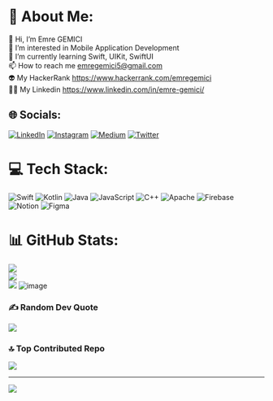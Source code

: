 

<!---
gemiciemre/gemiciemre is a ✨ special ✨ repository because its `README.md` (this file) appears on your GitHub profile.
You can click the Preview link to take a look at your changes.
--->

# 💫 About Me:
👋 Hi, I’m Emre GEMICI<br>👀 I’m interested in Mobile Application Development<br>🌱 I’m currently learning Swift, UIKit, SwiftUI<br>📫 How to reach me emregemici5@gmail.com<br>👽 My HackerRank https://www.hackerrank.com/emregemici<br>👨‍💻 My Linkedin https://www.linkedin.com/in/emre-gemici/


## 🌐 Socials:
[![LinkedIn](https://img.shields.io/badge/LinkedIn-%230077B5.svg?logo=linkedin&logoColor=white)](https://linkedin.com/in/emre-gemici) [![Instagram](https://img.shields.io/badge/Instagram-%23E4405F.svg?logo=Instagram&logoColor=white)](https://instagram.com/emregemici5)  [![Medium](https://img.shields.io/badge/Medium-12100E?logo=medium&logoColor=white)](https://medium.com/@gemiciemre) [![Twitter](https://img.shields.io/badge/Twitter-%231DA1F2.svg?logo=Twitter&logoColor=white)](https://twitter.com/@emregemiicii) 

# 💻 Tech Stack:
![Swift](https://img.shields.io/badge/swift-F54A2A?style=for-the-badge&logo=swift&logoColor=white) ![Kotlin](https://img.shields.io/badge/kotlin-%230095D5.svg?style=for-the-badge&logo=kotlin&logoColor=white) ![Java](https://img.shields.io/badge/java-%23ED8B00.svg?style=for-the-badge&logo=java&logoColor=white) ![JavaScript](https://img.shields.io/badge/javascript-%23323330.svg?style=for-the-badge&logo=javascript&logoColor=%23F7DF1E) ![C++](https://img.shields.io/badge/c++-%2300599C.svg?style=for-the-badge&logo=c%2B%2B&logoColor=white) ![Apache](https://img.shields.io/badge/apache-%23D42029.svg?style=for-the-badge&logo=apache&logoColor=white) ![Firebase](https://img.shields.io/badge/firebase-%23039BE5.svg?style=for-the-badge&logo=firebase) ![Notion](https://img.shields.io/badge/Notion-%23000000.svg?style=for-the-badge&logo=notion&logoColor=white) ![Figma](https://img.shields.io/badge/figma-%23F24E1E.svg?style=for-the-badge&logo=figma&logoColor=white)  
# 📊 GitHub Stats:
![](https://github-readme-stats.vercel.app/api?username=gemiciemre&theme=vue-dark&hide_border=true&include_all_commits=false&count_private=false)<br/>
![](https://github-readme-streak-stats.herokuapp.com/?user=gemiciemre&theme=vue-dark&hide_border=true)<br/>
![](https://github-readme-stats.vercel.app/api/top-langs/?username=gemiciemre&theme=vue-dark&hide_border=true&include_all_commits=false&count_private=false&layout=compact)
![image](https://github.com/gemiciemre/gemiciemre/assets/90448957/55723008-a233-45e1-9d67-a3fba214409f)

### ✍️ Random Dev Quote
![](https://quotes-github-readme.vercel.app/api?type=horizontal&theme=tokyonight)

### 🔝 Top Contributed Repo
![](https://github-contributor-stats.vercel.app/api?username=gemiciemre&limit=5&theme=dark&combine_all_yearly_contributions=true)

---
[![](https://visitcount.itsvg.in/api?id=gemiciemre&icon=0&color=0)](https://visitcount.itsvg.in)

<!-- Proudly created with GPRM ( https://gprm.itsvg.in ) -->
